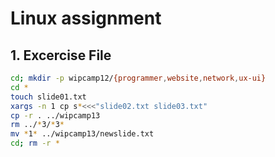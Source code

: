 # Linux assignment

## 1. Excercise File

```bash
cd; mkdir -p wipcamp12/{programmer,website,network,ux-ui}
cd *
touch slide01.txt
xargs -n 1 cp s*<<<"slide02.txt slide03.txt"
cp -r . ../wipcamp13
rm ../*3/*3*
mv *1* ../wipcamp13/newslide.txt
cd; rm -r *
```